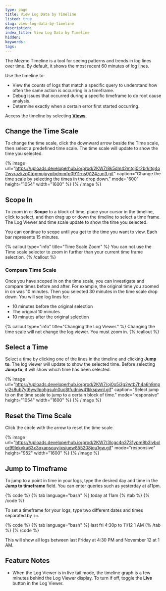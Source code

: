 ```yaml
---
type: page
title: View Log Data by Timeline
listed: true
slug: view-log-data-by-timeline
description: 
index_title: View Log Data by Timeline
hidden: 
keywords: 
tags: 
---
```



The Mezmo Timeline is a tool for seeing patterns and trends in log lines over time. By default, it shows the most recent 60 minutes of log lines.

Use the timeline to:

- View the counts of logs that match a specific query to understand how often the same action is occurring in a timeframe.
- Debug issues that occurred during a specific timeframe to do root cause analysis.
- Determine exactly when a certain error first started occurring.

Access the timeline by selecting [__Views__](https://app.logdna.com/logs/view).

## Change the Time Scale

To change the time scale, click the downward arrow beside the Time scale, then select a predefined time scale. The time scale will update to show the time you selected.

{% image url="https://uploads.developerhub.io/prod/2KW7/8k5dm42mtgi0r2brkltg4o2wvrazkzp0tppmujuypibdmmfp0911rns0j124zun3.gif" caption="Change the time scale by selecting the times in the drop down." mode="600" height="1054" width="1600" %}
{% /image %}

## Scope In

To zoom in or **Scope** to a block of time, place your cursor in the timeline, click to select, and then drag up or down the timeline to select a time frame. The Log Viewer and time scale update to show the time you selected.

You can continue to scope until you get to the time you want to view. Each bar represents 15 minutes.

{% callout type="info" title="Time Scale Zoom" %}
You can not use the Time scale selector to zoom in further than your current time frame selection.
{% /callout %}

### Compare Time Scale

Once you have scoped in on the time scale, you can investigate and compare times before and after. For example, the original time you zoomed in on was 10 minutes. Then you selected 30 minutes in the time scale drop down. You will see log lines for:

- 10 minutes before the original selection
- The original 10 minutes
- 10 minutes after the original selection

{% callout type="info" title="Changing the Log Viewer." %}
Changing the time scale will not change the log viewer. You must zoom in.
{% /callout %}

## Select a Time

Select a time by clicking one of the lines in the timeline and clicking **Jump to**. The log viewer will update to show the selected time. Before selecting **Jump to**, it will show which time has been selected.

{% image url="https://uploads.developerhub.io/prod/2KW7/oj0o5i3g2wtb7h4a6h8mpvj2s8ub7yt6ywllpohgsuln0uc8tfudniw41kkspwnl.gif" caption="Select jump to on the time scale to jump to a certain block of time." mode="responsive" height="1054" width="1600" %}
{% /image %}

## Reset the Time Scale

Click the circle with the arrow to reset the time scale.

{% image url="https://uploads.developerhub.io/prod/2KW7/3lcgc4n3731ypm8b3lvbolor99lekvku63x3qxapsouyjjxsjuew855208jqu1gw.gif" mode="responsive" height="952" width="1600" %}
{% /image %}

## Jump to Timeframe

To jump to a point in time in your logs, type the desired day and time in the **Jump to timeframe** field. You can enter queries such as yesterday at a11pm.

{% code %}
{% tab language="bash" %}
today at 11am
{% /tab %}
{% /code %}

To set a timeframe for your logs, type two different dates and times separated by `to`.

{% code %}
{% tab language="bash" %}
last fri 4:30p to 11/12 1 AM
{% /tab %}
{% /code %}

This will show all logs between last Friday at 4:30 PM and November 12 at 1 AM.

## Feature Notes

- When the Log Viewer is in live tail mode, the timeline graph is a few minutes behind the Log Viewer display. To turn if off, toggle the **Live** button in the Log Viewer.